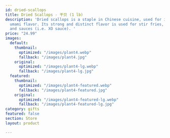 ```yaml
---
id: dried-scallops
title: Dried Scallops - 干贝 (1 lb)
description: 'Dried scallops is a staple in Chinese cuisine, used for its sweet and
  umami flavor. Its strong and distinct flavor is used for stir fries, porridge, stews,
  and sauces (i.e. XO sauce). '
price: "24.99"
images:
  default:
    thumbnail:
      optimized: "/images/plant4.webp"
      fallback: "/images/plant4.jpg"
    original:
      optimized: "/images/plant4-lg.webp"
      fallback: "/images/plant4-lg.jpg"
  featured:
    thumbnail:
      optimized: "/images/plant4-featured.webp"
      fallback: "/images/plant4-featured.jpg"
    original:
      optimized: "/images/plant4-featured-lg.webp"
      fallback: "/images/plant4-featured-lg.jpg"
category: gifts
featured: false
section: Store
layout: product

---
```

